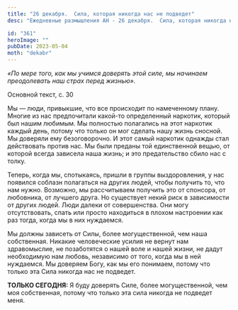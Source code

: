 ```yaml
---
title: "26 декабря.  Сила, которая никогда нас не подведет"
desc: "Ежедневные размышления АН - 26 декабря.  Сила, которая никогда нас не подведет"

id: "361"
heroImage: ""
pubDate: 2023-05-04
moth: "dekabr"
---
```


_«По мере того, как мы учимся доверять этой силе, мы начинаем преодолевать наш
страх перед жизнью»._

Основной текст, с. 30

Мы — люди, привыкшие, что все происходит по намеченному плану. Многие из нас
предпочитали какой-то определенный наркотик, который был нашим любимым. Мы
полностью полагались на этот наркотик каждый день, потому что только он мог
сделать нашу жизнь сносной. Мы доверяли ему безоговорочно. И этот самый
наркотик однажды стал действовать против нас. Мы были преданы той единственной
вещью, от которой всегда зависела наша жизнь; и это предательство сбило нас с
толку.

Теперь, когда мы, спотыкаясь, пришли в группы выздоровления, у нас появился
соблазн полагаться на других людей, чтобы получить то, что нам нужно.
Возможно, мы рассчитываем получить это от спонсора, от любовника, от лучшего
друга. Но существует некий риск в зависимости от других людей. Люди далеки от
совершенства. Они могу отсутствовать, спать или просто находиться в плохом
настроении как раз тогда, когда мы в них нуждаемся.

Мы должны зависеть от Силы, более могущественной, чем наша собственная.
Никакие человеческие усилия не вернут нам здравомыслие, не позаботятся о нашей
воле и нашей жизни, не дадут необходимую нам любовь, независимо от того, когда
мы в ней нуждаемся. Мы доверяем Богу, как мы его понимаем, потому что только
эта Сила никогда нас не подведет.

**ТОЛЬКО СЕГОДНЯ:** Я буду доверять Силе, более могущественной, чем моя
собственная, потому что только эта сила никогда не подведет меня.

